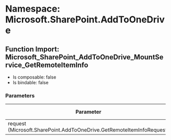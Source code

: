 # Namespace: Microsoft.SharePoint.AddToOneDrive

## Function Import: Microsoft_SharePoint_AddToOneDrive_MountService_GetRemoteItemInfo

- Is composable: false
- Is bindable: false

### Parameters

Parameter | SPO | SP 2019 | SP 2016 | SP 2013
----------|:---:|:-------:|:-------:|:-------
request (Microsoft.SharePoint.AddToOneDrive.GetRemoteItemInfoRequest) | ✅ | ❌ | ❌ | ❌